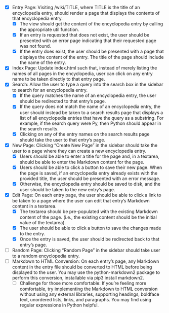 - [x] Entry Page: Visiting /wiki/TITLE, where TITLE is the title of an encyclopedia entry, should render a page that displays the contents of that encyclopedia entry.
  - [x] The view should get the content of the encyclopedia entry by calling the appropriate util function.
  - [x] If an entry is requested that does not exist, the user should be presented with an error page indicating that their requested page was not found.
  - [x] If the entry does exist, the user should be presented with a page that displays the content of the entry. The title of the page should include the name of the entry.
- [x] Index Page: Update index.html such that, instead of merely listing the names of all pages in the encyclopedia, user can click on any entry name to be taken directly to that entry page.
- [x] Search: Allow the user to type a query into the search box in the sidebar to search for an encyclopedia entry.
  - [x] If the query matches the name of an encyclopedia entry, the user should be redirected to that entry’s page.
  - [x] If the query does not match the name of an encyclopedia entry, the user should instead be taken to a search results page that displays a list of all encyclopedia entries that have the query as a substring. For example, if the search query were Py, then Python should appear in the search results.
  - [x] Clicking on any of the entry names on the search results page should take the user to that entry’s page.
- [x] New Page: Clicking “Create New Page” in the sidebar should take the user to a page where they can create a new encyclopedia entry.
  - [x] Users should be able to enter a title for the page and, in a textarea, should be able to enter the Markdown content for the page.
  - [x] Users should be able to click a button to save their new page. When the page is saved, if an encyclopedia entry already exists with the provided title, the user should be presented with an error message.
  - [x] Otherwise, the encyclopedia entry should be saved to disk, and the user should be taken to the new entry’s page.
- [x] Edit Page: On each entry page, the user should be able to click a link to be taken to a page where the user can edit that entry’s Markdown content in a textarea.
  - [x] The textarea should be pre-populated with the existing Markdown content of the page. (i.e., the existing content should be the initial value of the textarea).
  - [x] The user should be able to click a button to save the changes made to the entry.
  - [x] Once the entry is saved, the user should be redirected back to that entry’s page.
- [ ] Random Page: Clicking “Random Page” in the sidebar should take user to a random encyclopedia entry.
- [ ] Markdown to HTML Conversion: On each entry’s page, any Markdown content in the entry file should be converted to HTML before being displayed to the user. You may use the python-markdown2 package to perform this conversion, installable via pip3 install markdown2.
  - [ ] Challenge for those more comfortable: If you’re feeling more comfortable, try implementing the Markdown to HTML conversion without using any external libraries, supporting headings, boldface text, unordered lists, links, and paragraphs. You may find using regular expressions in Python helpful.
